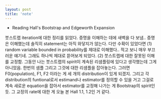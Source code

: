 ```yaml
---
layout: post
title: 'note'
---
```


- Reading Hall's Bootstrap and Edgeworth Expansion

붓스트랩 iteration에 대한 정리를 읽었다. 증명을 이해하는 데에 새벽을 다 보냄.. 증명은 이해했는데 솔직히 statement는 아직 와닿지가 않는다. 다만 수확이 있었다면 (1) random variable bounded in probability를 제대로 이해했다..
적고 보니 매우 부끄러운 얘기네. 그래도 하나씩 제대로 뜯어보게 되었다. (2) 붓스트랩에 대한 잘못된 이해를 교정함. 그동안 나는 붓스트랩의 spirit이 계속된 리샘플링에 있다고 생각했는데 그게 아니었음. 한번의 샘플 그리고 그것에 대한 리샘플을 잡아놓는다.
그러면 F0(population), F1, F2 이라는 게 세 개의 distribution이 있게 되겠지. 그리고 각 distribution의 funtional로서 estimand나 estimator를 정의할 수 있을 거고 그걸로 계속 새로운 equation을 잡아서 estimator를 교정해 나가는 게 Bootstrap의 spirit인듯.
그 교정의 rate에 대한 게 오늘 본 Hall 1.1, 1.2인 거 같다.
